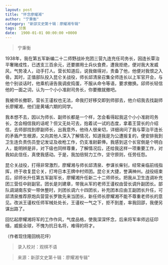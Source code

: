 ```yaml
---
layout: post
title: "怀念廖耀湘"
author: "宁秉衡"
category: "新邵文史第十辑：廖耀湘专辑"
tags: 分类
date:  1900-01-01 00:00:00 +0000
---
```

> 宁秉衡

1938年，我在第五军新编二十二师野战补充团三营九连充任司务长，因连长覃治平奢赌成性，已透支三百余元，还要挪用士兵伙食费，遭我拒绝，便对我大发威风，气势凌人，动手打人。营长知道后，说我做得对，责备了他，他便对我恨之入骨。其时，正值部队投入昆仑关战役，师长邱清泉召集全师连长以上军官开会，与他个别谈话时，他乘机诬告我调皮捣蛋，不服从命令等语，要求撤换。邱师长轻信他的一面之词，认为一个小小准尉司务长，你要撤就撤吧。

我被师长撤职，营长王谨权也无法，命我打好移交即到师部去，他介绍我去找副师长廖耀湘，他们是黄埔六期的同学。

我本想不去，因以为师长、副师长都是一个样，怎会看得起我这个小小准尉司务长，怎会相信我的话呢？但又无处可去，抱着试一试的态度，拿着王营长的介绍信，去师部找到廖副师长，出我意外，他待人很亲切，详细询问了我与覃治平连长的矛盾产生根源，又向其他人深入了解情况，知道我是为公遭报复的，便安排我到卫生连负责伤员登记发证及收枪工作，仍支准尉薪俸。我感到这个长官倒是个明白人，能明辨是非，对下级也同样尊重，了解情况后，还给我这样一项重要工作，对我如此信任，真使我感动。于是，我加倍努力工作，坚守原则，任劳任怨。

昆仑关战役，打得非常激烈，廖耀湘与师长邱清泉、参谋长柴钊，经常亲临前线指挥，终于收复昆仑关，打垮日本王牌中村师团。昆仑关大捷，誉满神州。战役结束后，邱师长升任第五军副军长，廖耀湘升任新二十二师师长。把我从卫生连调补充团三营任中尉副官。团长是刘建章，带我从军的老师王谨权由营长调升副团长。部队调湖南东安一带休整时，刘团长调六十四团长，补充团本应由王副团长升任，可邱清泉推荐原炮兵营营长罗致先来当团长，新任师长廖耀湘不能不尊重老师长的意见。改派王谨权任师军械处处长，王谨权一气之下，拒不到差，率我回邵，我便另谋出路了。

回忆起廖耀湘将军的工作作风，气度品格，使我深深怀念，后来将军率师远征印缅，威振全球，不愧为抗日名将，难得的将才。

（作者现住隆回桃花坪）

> 录入校对：观棋不语


> 来源：新邵文史第十辑：廖耀湘专辑"